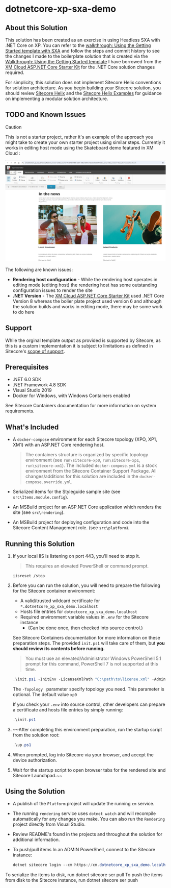 # dotnetcore-xp-sxa-demo

## About this Solution
This solution has been created as an exercise in using Headless SXA with .NET Core on XP. You can refer to the [walkthrough: Using the Getting Started template with SXA](https://doc.sitecore.com/xp/en/developers/hd/latest/sitecore-headless-development/walkthrough--using-the-getting-started-template-with-sxa.html) and follow the steps and commit history to see the changes I made to the boilerplate solution that is created via the [Walkthrough: Using the Getting Started template](https://doc.sitecore.com/xp/en/developers/hd/latest/sitecore-headless-development/walkthrough--using-the-getting-started-template.html)
I have borrowed from the  [XM Cloud ASP.NET Core Starter Kit](https://github.com/Sitecore/xmcloud-starter-dotnet) for the .NET Core solution changes required.


For simplicity, this solution does not implement Sitecore Helix conventions for
solution architecture. As you begin building your Sitecore solution,
you should review [Sitecore Helix](https://helix.sitecore.net/) and the
[Sitecore Helix Examples](https://sitecore.github.io/Helix.Examples/) for guidance
on implementing a modular solution architecture.


## TODO and Known Issues
> [!CAUTION]
> This is not a starter project, rather it's an example of the approach you might take to create your own starter project using similar steps. Currently it works in editing host mode using the Skateboard demo featured in XM Cloud :

![Experience Editor](experience-editing.jpg?raw=true "Experience Editor with XM Cloud Demo")

The following are known issues:
- **Rendering host configuration** - While the rendering host operates in editing mode (editing host) the rendering host has some outstanding configuration issues to render the site
- **.NET Version** - The [XM Cloud ASP.NET Core Starter Kit](https://github.com/Sitecore/xmcloud-starter-dotnet) used .NET Core Version 8 whereas the bolier plate project used version 6 and although the solution builds and works in editing mode, there may be some work to do here


## Support
While the orginal template output as provided is supported by Sitecore, as this is a  custom implementation it is subject to limitations as
defined in Sitecore's [scope of support](https://kb.sitecore.net/articles/463549#ScopeOfSupport).

## Prerequisites
* .NET 6.0 SDK
* .NET Framework 4.8 SDK
* Visual Studio 2019
* Docker for Windows, with Windows Containers enabled

See Sitecore Containers documentation for more information on system requirements.

## What's Included
* A `docker-compose` environment for each Sitecore topology (XPO, XP1, XM1)
  with an ASP.NET Core rendering host.
  > The containers structure is organized by specific topology environment (see `run\sitecore-xp0`, `run\sitecore-xp1`, `run\sitecore-xm1`).
  > The included `docker-compose.yml` is a stock environment from the Sitecore
  > Container Support Package. All changes/additions for this solution are included
  > in the `docker-compose.override.yml`.

* Serialized items for the Styleguide sample site (see `src\Items.module.config`).
* An MSBuild project for an ASP.NET Core application which renders
  the site (see `src\rendering`).
* An MSBuild project for deploying configuration and code into
  the Sitecore Content Management role. (see `src\platform`).

## Running this Solution
1. If your local IIS is listening on port 443, you'll need to stop it.
   > This requires an elevated PowerShell or command prompt.
   ```
   iisreset /stop
   ```

1. Before you can run the solution, you will need to prepare the following
   for the Sitecore container environment:
   * A valid/trusted wildcard certificate for `*.dotnetcore_xp_sxa_demo.localhost`
   * Hosts file entries for `dotnetcore_xp_sxa_demo.localhost`
   * Required environment variable values in `.env` for the Sitecore instance
     * (Can be done once, then checked into source control.)

   See Sitecore Containers documentation for more information on these
   preparation steps. The provided `init.ps1` will take care of them,
   but **you should review its contents before running.**

   > You must use an elevated/Administrator Windows PowerShell 5.1 prompt for
   > this command, PowerShell 7 is not supported at this time.

    ```ps1
    .\init.ps1 -InitEnv -LicenseXmlPath "C:\path\to\license.xml" -AdminPassword "DesiredAdminPassword" -Topology xp1
    ```
    The ```-Topology ``` parameter specify topology you need. This parameter is optional. The default value ```xp0```

    If you check your `.env` into source control, other developers
    can prepare a certificate and hosts file entries by simply running:

    ```ps1
    .\init.ps1
    ```


1. ~~After completing this environment preparation, run the startup script
   from the solution root:
    ```ps1
    .\up.ps1
    ```

1. When prompted, log into Sitecore via your browser, and
   accept the device authorization.

1. Wait for the startup script to open browser tabs for the rendered site
   and Sitecore Launchpad.~~

## Using the Solution
* A publish of the `Platform` project will update the running `cm` service.
* The running `rendering` service uses `dotnet watch` and will recompile
  automatically for any changes you make. You can also run the `Rendering`
  project directly from Visual Studio.
* Review README's found in the projects and throughout the solution
  for additional information.
* To push/pull items In an ADMIN PowerShell, connect to the Sitecore instance:

    ```ps1
    dotnet sitecore login --cm https://cm.dotnetcore_xp_sxa_demo.localhost/ --auth https://id.dotnetcore_xp_sxa_demo.localhost --allow-write true
    ```


To serialize the items to disk, run dotnet sitecore ser pull
To push the items from disk to the Sitecore instance, run dotnet sitecore ser push